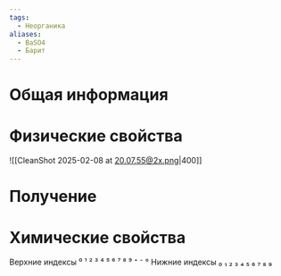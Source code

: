 ```yaml
---
tags:
  - Неорганика
aliases:
  - BaSO4
  - Барит
---
```

# Общая информация
# Физические свойства
![[CleanShot 2025-02-08 at 20.07.55@2x.png|400]]
# Получение
# Химические свойства

Верхние индексы ⁰ ¹ ² ³ ⁴ ⁵ ⁶ ⁷ ⁸ ⁹ ⁺ ⁻ °
Нижние индексы ₀ ₁ ₂ ₃ ₄ ₅ ₆ ₇ ₈ ₉ 